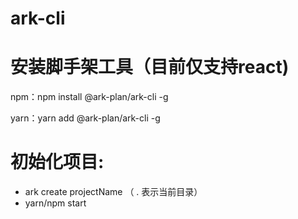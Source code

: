 # ark-cli

# 安装脚手架工具（目前仅支持react)

npm：npm install @ark-plan/ark-cli -g

yarn：yarn add @ark-plan/ark-cli -g

# 初始化项目:
* ark create projectName （ . 表示当前目录）
* yarn/npm start




